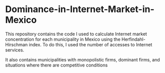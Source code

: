 # Dominance-in-Internet-Market-in-Mexico

This repository contains the code I used to calculate Internet market concentration for each municipality in Mexico using the Herfindahl-Hirschman index. To do this, I used the number of accesses to Internet services.

It also contains municipalities with monopolistic firms, dominant firms, and situations where there are competitive conditions
